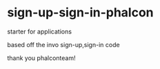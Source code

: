 sign-up-sign-in-phalcon
=======================

starter for applications

based off the invo sign-up,sign-in code 

thank you phalconteam!
